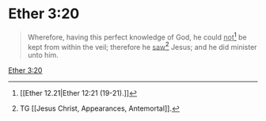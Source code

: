 # Ether 3:20

> Wherefore, having this perfect knowledge of God, he could <u>not</u>[^a] be kept from within the veil; therefore he <u>saw</u>[^b] Jesus; and he did minister unto him.

[Ether 3:20](https://www.churchofjesuschrist.org/study/scriptures/bofm/ether/3?lang=eng&id=p20#p20)


[^a]: [[Ether 12.21|Ether 12:21 (19-21).]]
[^b]: TG [[Jesus Christ, Appearances, Antemortal]].
